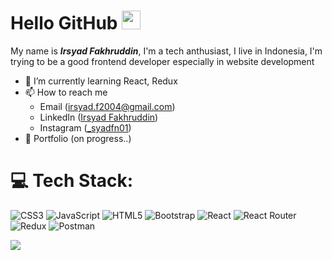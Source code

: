 <h1>Hello GitHub <img src="https://github.com/TheDudeThatCode/TheDudeThatCode/blob/master/Assets/Hi.gif?raw=true" width="30"></h1>

<p>My name is <b><i>Irsyad Fakhruddin</i></b>, I'm a tech anthusiast, I live in Indonesia, I'm trying to be a good frontend developer especially in website development</p>

- 🌱 I’m currently learning React, Redux
- 📫 How to reach me
  - Email (irsyad.f2004@gmail.com)
  - LinkedIn (<a href="https://www.linkedin.com/in/irsyad-fakhruddin-b41034257/" target="_blank">Irsyad Fakhruddin</a>)
  - Instagram (<a href="https://www.instagram.com/_syadfn01/" target="_blank">_syadfn01</a>)
- 📝 Portfolio (on progress..)

# 💻 Tech Stack:
![CSS3](https://img.shields.io/badge/css3-%231572B6.svg?style=for-the-badge&logo=css3&logoColor=white) ![JavaScript](https://img.shields.io/badge/javascript-%23323330.svg?style=for-the-badge&logo=javascript&logoColor=%23F7DF1E) ![HTML5](https://img.shields.io/badge/html5-%23E34F26.svg?style=for-the-badge&logo=html5&logoColor=white) ![Bootstrap](https://img.shields.io/badge/bootstrap-%23563D7C.svg?style=for-the-badge&logo=bootstrap&logoColor=white) ![React](https://img.shields.io/badge/react-%2320232a.svg?style=for-the-badge&logo=react&logoColor=%2361DAFB) ![React Router](https://img.shields.io/badge/React_Router-CA4245?style=for-the-badge&logo=react-router&logoColor=white) ![Redux](https://img.shields.io/badge/redux-%23593d88.svg?style=for-the-badge&logo=redux&logoColor=white) ![Postman](https://img.shields.io/badge/Postman-FF6C37?style=for-the-badge&logo=postman&logoColor=white)

![](https://github-readme-stats.vercel.app/api/top-langs/?username=MamankIrfa&theme=dark&hide_border=false&include_all_commits=false&count_private=false&layout=compact)

